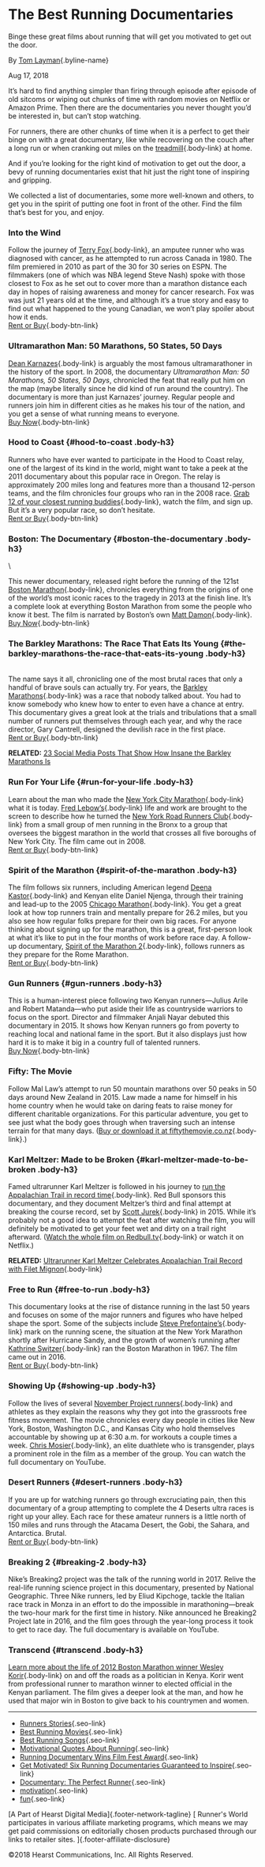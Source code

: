 The Best Running Documentaries 
==============================

Binge these great films about running that will get you motivated to get
out the door.

By [Tom Layman](/author/216971/tom-layman/){.byline-name}

Aug 17, 2018

It’s hard to find anything simpler than firing through episode after
episode of old sitcoms or wiping out chunks of time with random movies
on Netflix or Amazon Prime. Then there are the documentaries you never
thought you’d be interested in, but can’t stop watching.

For runners, there are other chunks of time when it is a perfect to get
their binge on with a great documentary, like while recovering on the
couch after a long run or when cranking out miles on the
[treadmill](https://www.runnersworld.com/treadmills/){.body-link} at
home.

And if you’re looking for the right kind of motivation to get out the
door, a bevy of running documentaries exist that hit just the right tone
of inspiring and gripping.

We collected a list of documentaries, some more well-known and others,
to get you in the spirit of putting one foot in front of the other. Find
the film that’s best for you, and enjoy.

### Into the Wind 

Follow the journey of [Terry
Fox](https://www.runnersworld.com/runners-stories/a20783824/terry-foxs-marathon-of-hope/){.body-link},
an amputee runner who was diagnosed with cancer, as he attempted to run
across Canada in 1980. The film premiered in 2010 as part of the 30 for
30 series on ESPN. The filmmakers (one of which was NBA legend Steve
Nash) spoke with those closest to Fox as he set out to cover more than a
marathon distance each day in hopes of raising awareness and money for
cancer research. Fox was was just 21 years old at the time, and although
it’s a true story and easy to find out what happened to the young
Canadian, we won’t play spoiler about how it ends.\
[Rent or
Buy](https://www.amazon.com/30-for-Season-1/dp/B008ZZQCNQ){.body-btn-link}

### Ultramarathon Man: 50 Marathons, 50 States, 50 Days 

[Dean
Karnazes](https://www.runnersworld.com/author/210997/dean-karnazes/){.body-link}
is arguably the most famous ultramarathoner in the history of the sport.
In 2008, the documentary *Ultramarathon Man: 50 Marathons, 50 States, 50
Days*, chronicled the feat that really put him on the map (maybe
literally since he did kind of run around the country). The documentary
is more than just Karnazes’ journey. Regular people and runners join him
in different cities as he makes his tour of the nation, and you get a
sense of what running means to everyone.\
[Buy
Now](https://www.amazon.com/Ultramarathon-Man-Marathons-States-Days/dp/B001LRTTCG){.body-btn-link}

### Hood to Coast {#hood-to-coast .body-h3}

Runners who have ever wanted to participate in the Hood to Coast relay,
one of the largest of its kind in the world, might want to take a peek
at the 2011 documentary about this popular race in Oregon. The relay is
approximately 200 miles long and features more than a thousand 12-person
teams, and the film chronicles four groups who ran in the 2008 race.
[Grab 12 of your closest running
buddies](https://www.runnersworld.com/races-places/a20799868/how-to-run-an-overnight-relay-race/){.body-link},
watch the film, and sign up. But it’s a very popular race, so don’t
hesitate.\
[Rent or
Buy](https://www.amazon.com/Hood-Coast-Alberto-Salazar/dp/B006HBAET8){.body-btn-link}

### Boston: The Documentary {#boston-the-documentary .body-h3}

\

This newer documentary, released right before the running of the 121st
[Boston
Marathon](https://www.runnersworld.com/boston-marathon/){.body-link},
chronicles everything from the origins of one of the world’s most iconic
races to the tragedy in 2013 at the finish line. It’s a complete look at
everything Boston Marathon from some the people who know it best. The
film is narrated by Boston’s own [Matt
Damon](https://www.runnersworld.com/news/a20860859/matt-damon-finished-a-half-marathon-sunday/){.body-link}.\
[Buy
Now](https://www.amazon.com/Boston-Matt-Damon/dp/B07989QN2F){.body-btn-link}

### The Barkley Marathons: The Race That Eats Its Young {#the-barkley-marathons-the-race-that-eats-its-young .body-h3}

\
The name says it all, chronicling one of the most brutal races that only
a handful of brave souls can actually try. For years, the [Barkley
Marathons](https://www.runnersworld.com/news/a20851948/crazy-tough-only-one-person-officially-finishes-barkley-marathons/){.body-link}
was a race that nobody talked about. You had to know somebody who knew
how to enter to even have a chance at entry. This documentary gives a
great look at the trials and tribulations that a small number of runners
put themselves through each year, and why the race director, Gary
Cantrell, designed the devilish race in the first place.\
[Rent or
Buy](https://www.amazon.com/gp/product/B017Y43P3S/){.body-btn-link}

**RELATED:** [23 Social Media Posts That Show How Insane the Barkley Marathons Is](https://www.runnersworld.com/news/a20851957/23-social-media-posts-that-show-how-insane-the-barkley-marathons-is/)

### Run For Your Life {#run-for-your-life .body-h3}

Learn about the man who made the [New York City
Marathon](https://www.runnersworld.com/marathon/){.body-link} what it is
today. [Fred
Lebow’s](https://www.runnersworld.com/content/fred-lebow/){.body-link}
life and work are brought to the screen to describe how he turned the
[New York Road Runners
Club](https://www.runnersworld.com/content/new-york-road-runners/){.body-link}
from a small group of men running in the Bronx to a group that oversees
the biggest marathon in the world that crosses all five boroughs of New
York City. The film came out in 2008.\
[Rent or
Buy](https://www.amazon.com/Run-Your-Life-Neil-Amdur/dp/B001NVNAKM/){.body-btn-link}

### Spirit of the Marathon {#spirit-of-the-marathon .body-h3}

The film follows six runners, including American legend [Deena
Kastor](https://www.runnersworld.com/content/deena-kastor/){.body-link}
and Kenyan elite Daniel Njenga, through their training and lead-up to
the 2005 [Chicago
Marathon](https://www.runnersworld.com/marathon/){.body-link}. You get a
great look at how top runners train and mentally prepare for 26.2 miles,
but you also see how regular folks prepare for their own big races. For
anyone thinking about signing up for the marathon, this is a great,
first-person look at what it’s like to put in the four months of work
before race day. A follow-up documentary, [Spirit of the Marathon
2](http://amzn.to/2sYvnOb){.body-link}, follows runners as they prepare
for the Rome Marathon.\
[Rent or
Buy](https://www.amazon.com/Spirit-Marathon-Dick-Beardsley/dp/B001IKWT50/){.body-btn-link}

### Gun Runners {#gun-runners .body-h3}

This is a human-interest piece following two Kenyan runners—Julius Arile
and Robert Matanda—who put aside their life as countryside warriors to
focus on the sport. Director and filmmaker Anjali Nayar debuted this
documentary in 2015. It shows how Kenyan runners go from poverty to
reaching local and national fame in the sport. But it also displays just
how hard it is to make it big in a country full of talented runners.\
[Buy
Now](https://www.amazon.com/Gun-Runners-Julius-Arile/dp/B075TXVTMW/){.body-btn-link}

### **Fifty: The Movie** 

Follow Mal Law’s attempt to run 50 mountain marathons over 50 peaks in
50 days around New Zealand in 2015. Law made a name for himself in his
home country when he would take on daring feats to raise money for
different charitable organizations. For this particular adventure, you
get to see just what the body goes through when traversing such an
intense terrain for that many days. ([Buy or download it at
fiftythemovie.co.nz](http://www.fiftythemovie.co.nz/){.body-link}.)

### **Karl Meltzer: Made to be Broken** {#karl-meltzer-made-to-be-broken .body-h3}

Famed ultrarunner Karl Meltzer is followed in his journey to [run the
Appalachian Trail in record
time](https://www.runnersworld.com/news/a20823004/ultrarunner-karl-meltzer-celebrates-appalachian-trail-record-with-filet-mignon/){.body-link}.
Red Bull sponsors this documentary, and they document Meltzer’s third
and final attempt at breaking the course record, set by [Scott
Jurek](https://www.runnersworld.com/content/scott-jurek/){.body-link} in
2015. While it’s probably not a good idea to attempt the feat after
watching the film, you will definitely be motivated to get your feet wet
and dirty on a trail right afterward. ([Watch the whole film on
Redbull.tv](https://www.redbull.tv/film/AP-1QJ5RKYGN1W11/made-to-be-broken){.body-link}
or watch it on Netflix.)

**RELATED:** [Ultrarunner Karl Meltzer Celebrates Appalachian Trail
Record with Filet
Mignon](https://www.runnersworld.com/news/a20823004/ultrarunner-karl-meltzer-celebrates-appalachian-trail-record-with-filet-mignon/){.body-link}

### **Free to Run** {#free-to-run .body-h3}

This documentary looks at the rise of distance running in the last 50
years and focuses on some of the major runners and figures who have
helped shape the sport. Some of the subjects include [Steve
Prefontaine’s](https://www.runnersworld.com/content/steve-prefontaine/){.body-link}
mark on the running scene, the situation at the New York Marathon
shortly after Hurricane Sandy, and the growth of women’s running after
[Kathrine
Switzer](https://www.runnersworld.com/content/kathrine-switzer/){.body-link}
ran the Boston Marathon in 1967. The film came out in 2016.\
[Rent or
Buy](https://www.amazon.com/Free-Run-Kathrine-Switzer/dp/B01HMYSL8O/){.body-btn-link}

### **Showing Up** {#showing-up .body-h3}

Follow the lives of several [November Project
runners](https://www.runnersworld.com/runners-stories/a20794425/episode-4-the-motivating-power-of-november-project/){.body-link}
and athletes as they explain the reasons why they got into the
grassroots free fitness movement. The movie chronicles every day people
in cities like New York, Boston, Washington D.C., and Kansas City who
hold themselves accountable by showing up at 6:30 a.m. for workouts a
couple times a week. [Chris
Mosier](https://www.runnersworld.com/nutrition-weight-loss/a20843821/eat-like-an-elite-chris-mosier/){.body-link},
an elite duathlete who is transgender, plays a prominent role in the
film as a member of the group. You can watch the full documentary on
YouTube.

### **Desert Runners** {#desert-runners .body-h3}

If you are up for watching runners go through excruciating pain, then
this documentary of a group attempting to complete the 4 Deserts ultra
races is right up your alley. Each race for these amateur runners is a
little north of 150 miles and runs through the Atacama Desert, the Gobi,
the Sahara, and Antarctica. Brutal.\
[Rent or
Buy](https://www.amazon.com/Desert-Runners-Samantha-Gash/dp/B00H8A5IXY/){.body-btn-link}

### Breaking 2 {#breaking-2 .body-h3}

Nike’s Breaking2 project was the talk of the running world in 2017.
Relive the real-life running science project in this documentary,
presented by National Geographic. Three Nike runners, led by Eliud
Kipchoge, tackle the Italian race track in Monza in an effort to do the
impossible in marathoning—break the two-hour mark for the first time in
history. Nike announced he Breaking2 Project late in 2016, and the film
goes through the year-long process it took to get to race day. The full
documentary is available on YouTube.

### Transcend {#transcend .body-h3}

[Learn more about the life of 2012 Boston Marathon winner Wesley
Korir](https://www.thefilmtranscend.com/){.body-link} on and off the
roads as a politician in Kenya. Korir went from professional runner to
marathon winner to elected official in the Kenyan parliament. The film
gives a deeper look at the man, and how he used that major win in Boston
to give back to his countrymen and women.

******

-   [Runners Stories](/runners-stories/){.seo-link}
-   [Best Running
    Movies](https://www.runnersworld.com/runners-stories/g20708975/best-running-movies-ever-made/ "Best Running Movies"){.seo-link}
-   [Best Running
    Songs](https://www.runnersworld.com/runners-stories/a20865567/best-running-songs/ "Best Running Songs"){.seo-link}
-   [Motivational Quotes About
    Running](https://www.runnersworld.com/runners-stories/a20866664/motivational-quotes-about-marathons/ "Motivational Quotes About Running "){.seo-link}
-   [Running Documentary Wins Film Fest
    Award](//www.runnersworld.com/news/a20808270/running-documentary-wins-film-fest-award/ "Running Documentary Wins Film Fest Award "){.seo-link}
-   [Get Motivated! Six Running Documentaries Guaranteed to
    Inspire](//www.runnersworld.com/training/a20824384/get-motivated-six-running-documentaries-guaranteed-to-inspire/ "Get Motivated! Six Running Documentaries Guaranteed to Inspire"){.seo-link}
-   [Documentary: The Perfect
    Runner](//www.runnersworld.com/training/a20826373/documentary-the-perfect-runner/ "Documentary: The Perfect Runner"){.seo-link}
-   [motivation](/content/motivation/){.seo-link}
-   [fun](/content/fun/){.seo-link}


[A Part of Hearst Digital Media]{.footer-network-tagline} [ Runner's
World participates in various affiliate marketing programs, which means
we may get paid commissions on editorially chosen products purchased
through our links to retailer sites. ]{.footer-affiliate-disclosure}

©2018 Hearst Communications, Inc. All Rights Reserved.
